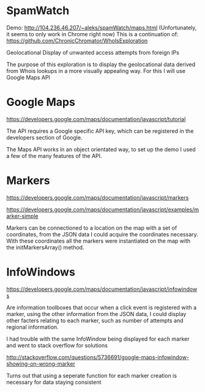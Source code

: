 SpamWatch
=========

Demo: http://104.236.46.207/~aleks/spamWatch/maps.html
(Unfortunately, it seems to only work in Chrome right now)
This is a continuation of: https://github.com/ChronicChromator/WhoIsExploration

Geolocational Display of unwanted access attempts from foreign IPs

The purpose of this exploration is to display the geolocational data derived from Whois lookups in a more visually appealing way. For this I will use Google Maps API

Google Maps
=============
https://developers.google.com/maps/documentation/javascript/tutorial

The API requires a Google specific API key, which can be registered in the developers section of Google.

The Maps API works in an object orientated way, to set up the demo I used a few of the many features of the API.

Markers
========
https://developers.google.com/maps/documentation/javascript/markers

https://developers.google.com/maps/documentation/javascript/examples/marker-simple

Markers can be connectioned to a location on the map with a set of coordinates, from the JSON data I could acquire the coordinates necessary. With these coordinates all the markers were instantiated on the map with the initMarkersArray() method.

InfoWindows
========
https://developers.google.com/maps/documentation/javascript/infowindows

Are information toolboxes that occur when a click event is registered with a marker, using the other information from the JSON data, I could display other facters relating to each marker, such as number of attempts and regional information.

I had trouble with the same InfoWindow being displayed for each marker and went to stack overflow for solutions

http://stackoverflow.com/questions/5736691/google-maps-infowindow-showing-on-wrong-marker

Turns out that using a seperate function for each marker creation is necessary for data staying consistent
